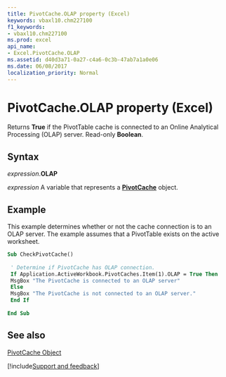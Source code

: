 ```yaml
---
title: PivotCache.OLAP property (Excel)
keywords: vbaxl10.chm227100
f1_keywords:
- vbaxl10.chm227100
ms.prod: excel
api_name:
- Excel.PivotCache.OLAP
ms.assetid: d40d3a71-0a27-c4a6-0c3b-47ab7a1a0e06
ms.date: 06/08/2017
localization_priority: Normal
---
```



# PivotCache.OLAP property (Excel)

Returns  **True** if the PivotTable cache is connected to an Online Analytical Processing (OLAP) server. Read-only **Boolean**.


## Syntax

_expression_.**OLAP**

_expression_ A variable that represents a **[PivotCache](Excel.PivotCache.md)** object.


## Example

This example determines whether or not the cache connection is to an OLAP server. The example assumes that a PivotTable exists on the active worksheet.


```vb
Sub CheckPivotCache() 
 
 ' Determine if PivotCache has OLAP connection. 
 If Application.ActiveWorkbook.PivotCaches.Item(1).OLAP = True Then 
 MsgBox "The PivotCache is connected to an OLAP server" 
 Else 
 MsgBox "The PivotCache is not connected to an OLAP server." 
 End If 
 
End Sub
```


## See also


[PivotCache Object](Excel.PivotCache.md)

[!include[Support and feedback](~/includes/feedback-boilerplate.md)]